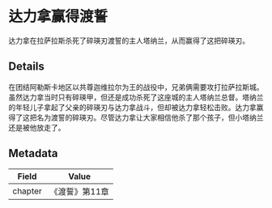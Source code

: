 # 达力拿赢得渡誓
达力拿在拉萨拉斯杀死了碎瑛刃渡誓的主人塔纳兰，从而赢得了这把碎瑛刃。

## Details
在团结阿勒斯卡地区以共尊迦维拉尔为王的战役中，兄弟俩需要攻打拉萨拉斯城。虽然达力拿当时只有碎瑛甲，但还是成功杀死了这座城的主人塔纳兰总督。塔纳兰的年轻儿子拿起了父亲的碎瑛刃与达力拿战斗，但却被达力拿轻松击败。达力拿赢得了这把名为渡誓的碎瑛刃。尽管达力拿让大家相信他杀了那个孩子，但小塔纳兰还是被他放走了。

## Metadata
| Field | Value |
| ----- | ----- |
| chapter | 《渡誓》第11章 |
